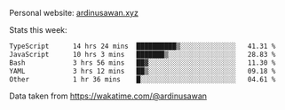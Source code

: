 Personal website: [ardinusawan.xyz](https://ardinusawan.xyz)

Stats this week:
<!--START_SECTION:waka-->

```txt
TypeScript      14 hrs 24 mins  ██████████▒░░░░░░░░░░░░░░   41.31 %
JavaScript      10 hrs 3 mins   ███████▒░░░░░░░░░░░░░░░░░   28.83 %
Bash            3 hrs 56 mins   ██▓░░░░░░░░░░░░░░░░░░░░░░   11.30 %
YAML            3 hrs 12 mins   ██▒░░░░░░░░░░░░░░░░░░░░░░   09.18 %
Other           1 hr 36 mins    █░░░░░░░░░░░░░░░░░░░░░░░░   04.61 %
```

<!--END_SECTION:waka-->
Data taken from https://wakatime.com/@ardinusawan
